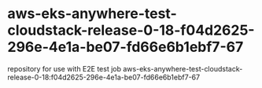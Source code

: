 # aws-eks-anywhere-test-cloudstack-release-0-18-f04d2625-296e-4e1a-be07-fd66e6b1ebf7-67
repository for use with E2E test job aws-eks-anywhere-test-cloudstack-release-0-18:f04d2625-296e-4e1a-be07-fd66e6b1ebf7-67

